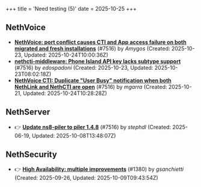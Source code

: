 +++
title = 'Need testing (5)'
date = 2025-10-25
+++

## NethVoice
- **[NethVoice: port conflict causes CTI and App access failure on both migrated and fresh installations](https://github.com/NethServer/dev/issues/7695)** (#7516) by *Amygos* (Created: 2025-10-23, Updated: 2025-10-24T10:00:36Z)
- **[nethcti-middleware: Phone Island API key lacks subtype support](https://github.com/NethServer/dev/issues/7694)** (#7516) by *edospadoni* (Created: 2025-10-23, Updated: 2025-10-23T08:02:18Z)
- **[NethVoice CTI: Duplicate "User Busy" notification when both NethLink and NethCTI are open](https://github.com/NethServer/dev/issues/7686)** (#7516) by *mgarra* (Created: 2025-10-21, Updated: 2025-10-24T10:28:28Z)

## NethServer
- :point_right: **[Update ns8-piler to piler 1.4.8](https://github.com/NethServer/dev/issues/7516)** (#7516) by *stephdl* (Created: 2025-06-19, Updated: 2025-10-08T13:48:07Z)

## NethSecurity
- :point_right: **[High Availability: multiple improvements](https://github.com/NethServer/nethsecurity/issues/1380)** (#1380) by *gsanchietti* (Created: 2025-09-26, Updated: 2025-10-09T09:43:54Z)


